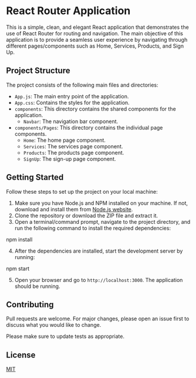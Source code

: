 # React Router Application

This is a simple, clean, and elegant React application that demonstrates the use of React Router for routing and navigation. The main objective of this application is to provide a seamless user experience by navigating through different pages/components such as Home, Services, Products, and Sign Up.

## Project Structure

The project consists of the following main files and directories:

- `App.js`: The main entry point of the application.
- `App.css`: Contains the styles for the application.
- `components`: This directory contains the shared components for the application.
  - `Navbar`: The navigation bar component.
- `components/Pages`: This directory contains the individual page components.
  - `Home`: The home page component.
  - `Services`: The services page component.
  - `Products`: The products page component.
  - `SignUp`: The sign-up page component.

## Getting Started

Follow these steps to set up the project on your local machine:

1. Make sure you have Node.js and NPM installed on your machine. If not, download and install them from [Node.js website](https://nodejs.org/).
2. Clone the repository or download the ZIP file and extract it.
3. Open a terminal/command prompt, navigate to the project directory, and run the following command to install the required dependencies:

npm install


4. After the dependencies are installed, start the development server by running:

npm start


5. Open your browser and go to `http://localhost:3000`. The application should be running.

## Contributing

Pull requests are welcome. For major changes, please open an issue first to discuss what you would like to change.

Please make sure to update tests as appropriate.

## License

[MIT](https://choosealicense.com/licenses/mit/)
